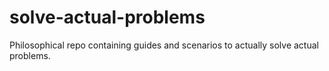 # solve-actual-problems
Philosophical repo containing guides and scenarios to actually solve actual problems.
